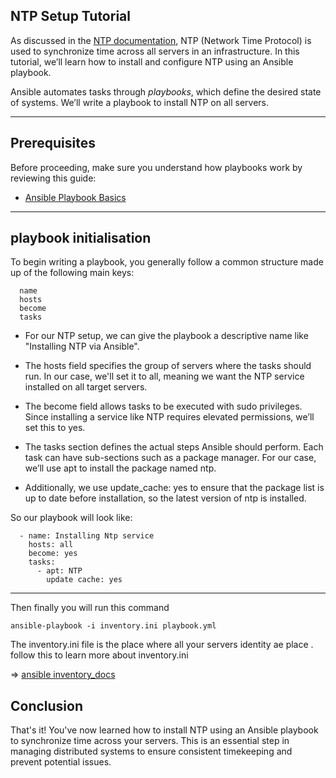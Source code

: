 
## NTP Setup Tutorial

As discussed in the [NTP documentation](/docs/ntp_docs.md), NTP (Network Time Protocol) is used to synchronize time across all servers in an infrastructure. In this tutorial, we’ll learn how to install and configure NTP using an Ansible playbook.

Ansible automates tasks through *playbooks*, which define the desired state of systems. We’ll write a playbook to install NTP on all servers.

---
## Prerequisites

Before proceeding, make sure you understand how playbooks work by reviewing this guide:

- [Ansible Playbook Basics](/docs/tutorials/ansible_tuto.md)

---
## playbook initialisation 

To begin writing a playbook, you generally follow a common structure made up of the following main keys:
 ```
   name
   hosts
   become
   tasks
```

- For our NTP setup, we can give the playbook a descriptive name like "Installing NTP via Ansible".

- The hosts field specifies the group of servers where the tasks should run. In our case, we'll set it to all, meaning we want the NTP service installed on all target servers.

- The become field allows tasks to be executed with sudo privileges. Since installing a service like NTP requires elevated permissions, we’ll set this to yes.

- The tasks section defines the actual steps Ansible should perform. Each task can have sub-sections such as a package manager. For our case, we’ll use apt to install the package named ntp.

- Additionally, we use update_cache: yes to ensure that the package list is up to date before installation, so the latest version of ntp is installed.

So our playbook will look like:

```
  - name: Installing Ntp service
    hosts: all
    become: yes
    tasks:
      - apt: NTP
        update cache: yes

```
---
Then finally you will run this command 

   ```
   ansible-playbook -i inventory.ini playbook.yml
```

The inventory.ini file is the place where all your servers identity ae place .
 follow this to learn more about inventory.ini 

 => [ansible inventory_docs](/docs/tutorials/ansible_tuto.md)

## Conclusion

That's it! You've now learned how to install NTP using an Ansible playbook to synchronize time across your servers. This is an essential step in managing distributed systems to ensure consistent timekeeping and prevent potential issues.